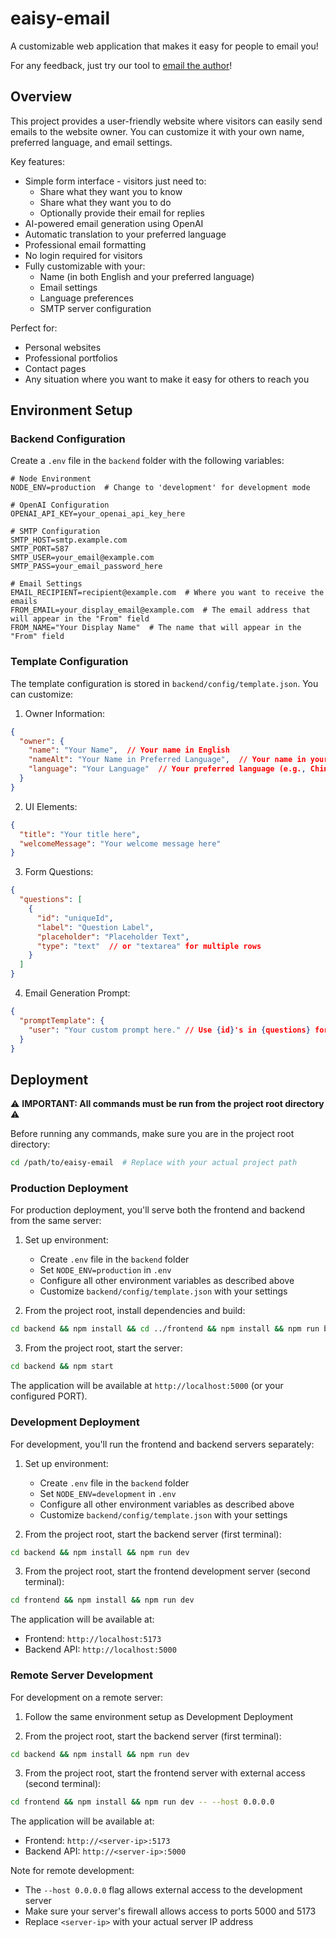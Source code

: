 # eaisy-email

A customizable web application that makes it easy for people to email you! 

For any feedback, just try our tool to [email the author](https://lingze.eaisy.email/)!

## Overview

This project provides a user-friendly website where visitors can easily send emails to the website owner. You can customize it with your own name, preferred language, and email settings.

Key features:
- Simple form interface - visitors just need to:
  - Share what they want you to know
  - Share what they want you to do
  - Optionally provide their email for replies
- AI-powered email generation using OpenAI
- Automatic translation to your preferred language
- Professional email formatting
- No login required for visitors
- Fully customizable with your:
  - Name (in both English and your preferred language)
  - Email settings
  - Language preferences
  - SMTP server configuration

Perfect for:
- Personal websites
- Professional portfolios
- Contact pages
- Any situation where you want to make it easy for others to reach you

## Environment Setup

### Backend Configuration

Create a `.env` file in the `backend` folder with the following variables:

```env
# Node Environment
NODE_ENV=production  # Change to 'development' for development mode

# OpenAI Configuration
OPENAI_API_KEY=your_openai_api_key_here

# SMTP Configuration
SMTP_HOST=smtp.example.com
SMTP_PORT=587
SMTP_USER=your_email@example.com
SMTP_PASS=your_email_password_here

# Email Settings
EMAIL_RECIPIENT=recipient@example.com  # Where you want to receive the emails
FROM_EMAIL=your_display_email@example.com  # The email address that will appear in the "From" field
FROM_NAME="Your Display Name"  # The name that will appear in the "From" field
```

### Template Configuration

The template configuration is stored in `backend/config/template.json`. You can customize:

1. Owner Information:
```json
{
  "owner": {
    "name": "Your Name",  // Your name in English
    "nameAlt": "Your Name in Preferred Language",  // Your name in your preferred language
    "language": "Your Language"  // Your preferred language (e.g., Chinese, Spanish, French)
  }
}
```

2. UI Elements:
```json
{
  "title": "Your title here",
  "welcomeMessage": "Your welcome message here"
}
```

3. Form Questions:
```json
{
  "questions": [
    {
      "id": "uniqueId",
      "label": "Question Label",
      "placeholder": "Placeholder Text",
      "type": "text"  // or "textarea" for multiple rows
    }
  ]
}
```

4. Email Generation Prompt:
```json
{
  "promptTemplate": {
    "user": "Your custom prompt here." // Use {id}'s in {questions} for form values.
  }
}
```

## Deployment

⚠️ **IMPORTANT: All commands must be run from the project root directory** ⚠️

Before running any commands, make sure you are in the project root directory:
```bash
cd /path/to/eaisy-email  # Replace with your actual project path
```

### Production Deployment

For production deployment, you'll serve both the frontend and backend from the same server:

1. Set up environment:
   - Create `.env` file in the `backend` folder
   - Set `NODE_ENV=production` in `.env`
   - Configure all other environment variables as described above
   - Customize `backend/config/template.json` with your settings

2. From the project root, install dependencies and build:
```bash
cd backend && npm install && cd ../frontend && npm install && npm run build && cd ..
```

3. From the project root, start the server:
```bash
cd backend && npm start
```

The application will be available at `http://localhost:5000` (or your configured PORT).

### Development Deployment

For development, you'll run the frontend and backend servers separately:

1. Set up environment:
   - Create `.env` file in the `backend` folder
   - Set `NODE_ENV=development` in `.env`
   - Configure all other environment variables as described above
   - Customize `backend/config/template.json` with your settings

2. From the project root, start the backend server (first terminal):
```bash
cd backend && npm install && npm run dev
```

3. From the project root, start the frontend development server (second terminal):
```bash
cd frontend && npm install && npm run dev
```

The application will be available at:
- Frontend: `http://localhost:5173`
- Backend API: `http://localhost:5000`

### Remote Server Development

For development on a remote server:

1. Follow the same environment setup as Development Deployment

2. From the project root, start the backend server (first terminal):
```bash
cd backend && npm install && npm run dev
```

3. From the project root, start the frontend server with external access (second terminal):
```bash
cd frontend && npm install && npm run dev -- --host 0.0.0.0
```

The application will be available at:
- Frontend: `http://<server-ip>:5173`
- Backend API: `http://<server-ip>:5000`

Note for remote development:
- The `--host 0.0.0.0` flag allows external access to the development server
- Make sure your server's firewall allows access to ports 5000 and 5173
- Replace `<server-ip>` with your actual server IP address
